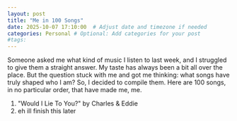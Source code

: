 ```yaml
---
layout: post
title: "Me in 100 Songs"
date: 2025-10-07 17:10:00  # Adjust date and timezone if needed
categories: Personal # Optional: Add categories for your post
#tags:
---
```


Someone asked me what kind of music I listen to last week, and I struggled to give them a straight answer. My taste has always been a bit all over the place. But the question stuck with me and got me thinking: what songs have truly shaped who I am? So, I decided to compile them. Here are 100 songs, in no particular order, that have made me, me.

1. "Would I Lie To You?" by Charles & Eddie
2. eh ill finish this later
